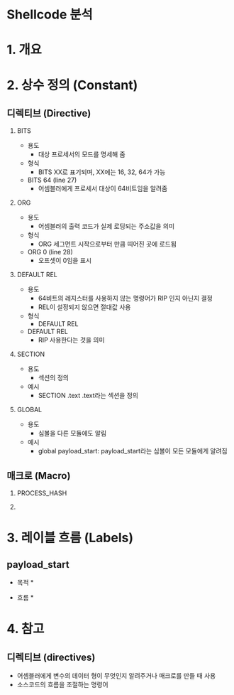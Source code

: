 Shellcode 분석
==============

# 1. 개요

# 2. 상수 정의 (Constant)
## 디렉티브 (Directive)
1. BITS
	* 용도
		* 대상 프로세서의 모드를 명세해 줌
	* 형식
		* BITS XX로 표기되며, XX에는 16, 32, 64가 가능
	* BITS 64 (line 27)
		* 어셈블러에게 프로세서 대상이 64비트임을 알려줌

2. ORG
	* 용도
		* 어셈블러의 출력 코드가 실제 로딩되는 주소값을 의미
	* 형식
		* ORG <addr> 세그먼트 시작으로부터  <addr>만큼 띠어진 곳에 로드됨
	* ORG 0 (line 28)
		* 오프셋이 0임을 표시

3. DEFAULT REL
	* 용도
		* 64비트의 레지스터를 사용하지 않는 명령어가 RIP 인지 아닌지 결정
		* REL이 설정되지 않으면 절대값 사용
	* 형식
		* DEFAULT REL
	* DEFAULT REL
		* RIP 사용한다는 것을 의미

4. SECTION
	* 용도
		* 섹션의 정의
	* 예시
		* SECTION .text .text라는 섹션을 정의

5. GLOBAL
	* 용도
		* 심볼을 다른 모듈에도 알림
	* 예시
		* global payload_start: payload_start라는 심볼이 모든 모듈에게 알려짐

## 매크로 (Macro)
1.  PROCESS_HASH

2. 

# 3. 레이블 흐름 (Labels)

## payload_start
* 목적
	*

* 흐름
	*

# 4. 참고

## 디렉티브 (directives)
* 어셈블러에게 변수의 데이터 형이 무엇인지 알려주거나 매크로를 만들 때 사용
* 소스코드의 흐름을 조절하는 명령어
